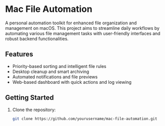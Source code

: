 # Mac File Automation

A personal automation toolkit for enhanced file organization and management on macOS. This project aims to streamline daily workflows by automating various file management tasks with user-friendly interfaces and robust backend functionalities.

## Features
- Priority-based sorting and intelligent file rules
- Desktop cleanup and smart archiving
- Automated notifications and file previews
- Web-based dashboard with quick actions and log viewing

## Getting Started
1. Clone the repository:
   ```bash
   git clone https://github.com/yourusername/mac-file-automation.git

